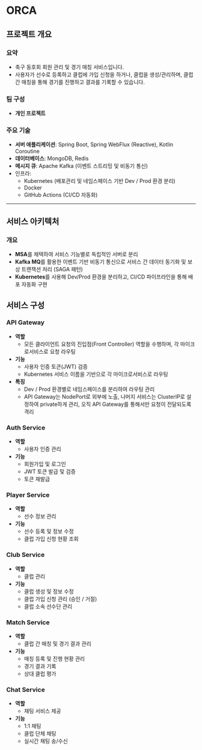 # ORCA

## 프로젝트 개요

### 요약

- 축구 동호회 회원 관리 및 경기 매칭 서비스입니다.
- 사용자가 선수로 등록하고 클럽에 가입 신청을 하거나, 클럽을 생성/관리하며, 클럽 간 매칭을 통해 경기를 진행하고 결과를 기록할 수 있습니다.

### 팀 구성

- **개인 프로젝트**

### 주요 기술

- **서버 애플리케이션**: Spring Boot, Spring WebFlux (Reactive), Kotlin Coroutine
- **데이터베이스**: MongoDB, Redis
- **메시지 큐**: Apache Kafka (이벤트 스트리밍 및 비동기 통신)
- 인프라:
    - Kubernetes (배포관리 및 네임스페이스 기반 Dev / Prod 환경 분리)
    - Docker
    - GitHub Actions (CI/CD 자동화)

---

## 서비스 아키텍처

### 개요

- **MSA**를 채택하여 서비스 기능별로 독립적인 서버로 분리
- **Kafka MQ**를 활용한 이벤트 기반 비동기 통신으로 서비스 간 데이터 동기화 및 보상 트랜잭션 처리 (SAGA 패턴)
- **Kubernetes**를 사용해 Dev/Prod 환경을 분리하고, CI/CD 파이프라인을 통해 배포 자동화 구현

## 서비스 구성

### API Gateway

- **역할**
    - 모든 클라이언트 요청의 진입점(Front Controller) 역할을 수행하며, 각 마이크로서비스로 요청 라우팅
- **기능**
    - 사용자 인증 토큰(JWT) 검증
    - Kubernetes 서비스 이름을 기반으로 각 마이크로서비스로 라우팅
- **특징**
    - Dev / Prod 환경별로 네임스페이스를 분리하여 라우팅 관리
    - API Gateway는 NodePort로 외부에 노출, 나머지 서비스는 ClusterIP로 설정하여 private하게 관리, 오직 API Gateway를 통해서만 요청이 전달되도록 격리

### Auth Service

- **역할**
    - 사용자 인증 관리
- **기능**
    - 회원가입 및 로그인
    - JWT 토큰 발급 및 검증
    - 토큰 재발급

### Player Service

- **역할**
    - 선수 정보 관리
- **기능**
    - 선수 등록 및 정보 수정
    - 클럽 가입 신청 현황 조회

### Club Service

- **역할**
    - 클럽 관리
- **기능**
    - 클럽 생성 및 정보 수정
    - 클럽 가입 신청 관리 (승인 / 거절)
    - 클럽 소속 선수단 관리

### Match Service

- **역할**
    - 클럽 간 매칭 및 경기 결과 관리
- **기능**
    - 매칭 등록 및 진행 현황 관리
    - 경기 결과 기록
    - 상대 클럽 평가

### Chat Service

- **역할**
    - 채팅 서비스 제공
- **기능**
    - 1:1 채팅
    - 클럽 단체 채팅
    - 실시간 채팅 송/수신
